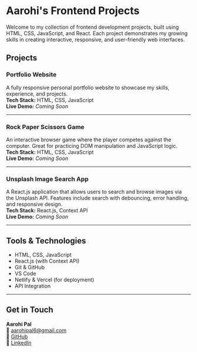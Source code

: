 # Aarohi's Frontend Projects

Welcome to my collection of frontend development projects, built using HTML, CSS, JavaScript, and React. Each project demonstrates my growing skills in creating interactive, responsive, and user-friendly web interfaces.

## Projects

### Portfolio Website
A fully responsive personal portfolio website to showcase my skills, experience, and projects.  
**Tech Stack:** HTML, CSS, JavaScript  
**Live Demo:** *Coming Soon*

---

### Rock Paper Scissors Game
An interactive browser game where the player competes against the computer. Great for practicing DOM manipulation and JavaScript logic.  
**Tech Stack:** HTML, CSS, JavaScript  
**Live Demo:** *Coming Soon*

---

### Unsplash Image Search App
A React.js application that allows users to search and browse images via the Unsplash API. Features include search with debouncing, error handling, and responsive design.  
**Tech Stack:** React.js, Context API  
**Live Demo:** *Coming Soon*

---

## Tools & Technologies
- HTML, CSS, JavaScript
- React.js (with Context API)
- Git & GitHub
- VS Code
- Netlify & Vercel (for deployment)
- API Integration

---

## Get in Touch
**Aarohi Pal**  
📧 [aarohipal6@gmail.com](mailto:aarohipal6@gmail.com)  
🔗 [GitHub](https://github.com/AarohiPal)  
🔗 [LinkedIn](https://www.linkedin.com/in/your-profile)

